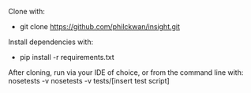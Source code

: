 Clone with:
* git clone https://github.com/philckwan/insight.git

Install dependencies with:
* pip install -r requirements.txt

After cloning, run via your IDE of choice, or from the command line with:
nosetests -v
nosetests -v tests/[insert test script]